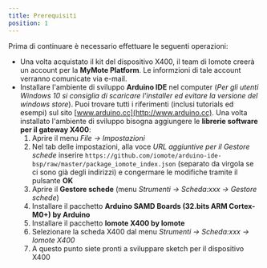 ```yaml
---
title: Prerequisiti
position: 1
---
```


Prima di continuare è necessario effettuare le seguenti operazioni:

-   Una volta acquistato il kit del dispositivo X400, il team di Iomote creerà un account per la **MyMote Platform**. Le informzioni di tale account verranno comunicate via e-mail.
-   Installare l'ambiente di sviluppo **Arduino IDE** nel computer (*Per gli utenti Windows 10 si consiglia di scaricare l'installer ed evitare la versione del windows store*). Puoi trovare tutti i riferimenti (inclusi tutorials ed esempi) sul sito [www.arduino.cc](http://www.arduino.cc). Una volta installato l'ambiente di sviluppo bisogna aggiungere le **librerie software per il gateway X400**:
    1. Aprire il menu *File -> Impostazioni*
    2. Nel tab delle impostazioni, alla voce *URL aggiuntive per il Gestore schede* inserire `https://github.com/iomote/arduino-ide-bsp/raw/master/package_iomote_index.json` (separato da virgola se ci sono già degli indirizzi) e congermare le modifiche tramite il pulsante **OK**
    3. Aprire il **Gestore schede** (menu *Strumenti -> Scheda:xxx -> Gestore schede*)
    4. Installare il pacchetto **Arduino SAMD Boards (32.bits ARM Cortex-M0+) by Arduino**
    5. Installare il pacchetto **Iomote X400 by Iomote**
    6. Selezionare la scheda X400 dal menu *Strumenti -> Scheda:xxx -> Iomote X400*
    7. A questo punto siete pronti a sviluppare sketch per il dispositivo X400
